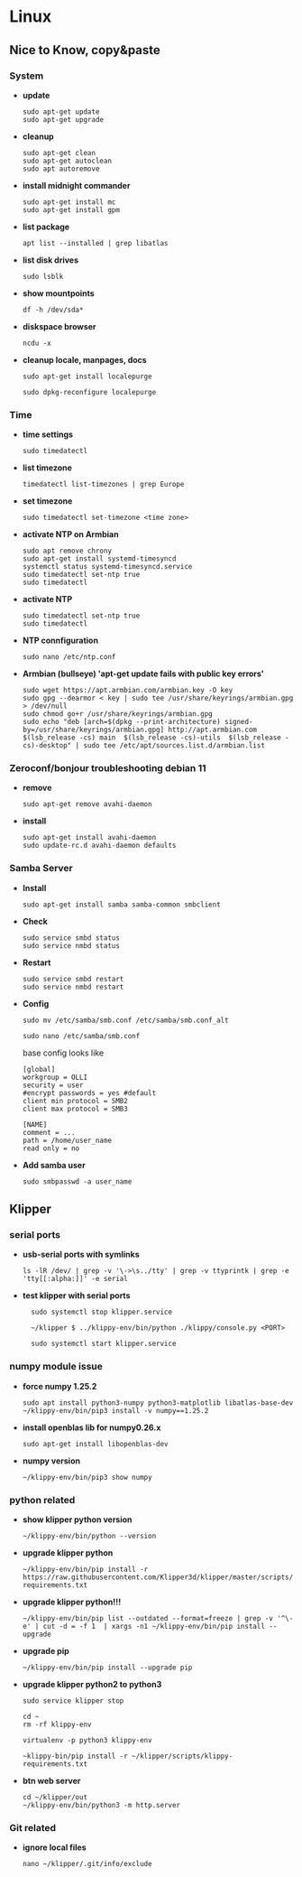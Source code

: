 # Linux 
## Nice to Know, copy&paste

### System
- __update__
  ```
  sudo apt-get update
  sudo apt-get upgrade
  ```
- __cleanup__
  ```
  sudo apt-get clean
  sudo apt-get autoclean
  sudo apt autoremove
  ```
- __install midnight commander__
  ```
  sudo apt-get install mc 
  sudo apt-get install gpm 
  ```
- __list package__
  ```
  apt list --installed | grep libatlas
  ```
- __list disk drives__
  ```
  sudo lsblk
  ```
- __show mountpoints__
  ```
  df -h /dev/sda*
  ```
- __diskspace browser__
  ```
  ncdu -x
  ```
- __cleanup locale, manpages, docs__
  ```
  sudo apt-get install localepurge
  ```
  ```
  sudo dpkg-reconfigure localepurge
  ```
### Time
- __time settings__
  ```
  sudo timedatectl
  ```
- __list timezone__
  ```
  timedatectl list-timezones | grep Europe
  ```
- __set timezone__
  ```
  sudo timedatectl set-timezone <time zone>
  ```
- __activate NTP on Armbian__
  ```
  sudo apt remove chrony
  sudo apt-get install systemd-timesyncd
  systemctl status systemd-timesyncd.service
  sudo timedatectl set-ntp true
  sudo timedatectl
  ```
- __activate NTP__
  ```
  sudo timedatectl set-ntp true
  sudo timedatectl
  ```
- __NTP connfiguration__
  ```
  sudo nano /etc/ntp.conf
  ```
- __Armbian (bullseye) 'apt-get update fails with public key errors'__
  ```
  sudo wget https://apt.armbian.com/armbian.key -O key
  sudo gpg --dearmor < key | sudo tee /usr/share/keyrings/armbian.gpg > /dev/null
  sudo chmod go+r /usr/share/keyrings/armbian.gpg
  sudo echo "deb [arch=$(dpkg --print-architecture) signed-by=/usr/share/keyrings/armbian.gpg] http://apt.armbian.com $(lsb_release -cs) main  $(lsb_release -cs)-utils  $(lsb_release -cs)-desktop" | sudo tee /etc/apt/sources.list.d/armbian.list
  ```

### Zeroconf/bonjour troubleshooting debian 11
- __remove__
  ```
  sudo apt-get remove avahi-daemon
  ```
- __install__
  ```
  sudo apt-get install avahi-daemon
  sudo update-rc.d avahi-daemon defaults
  ```
### Samba Server
- __Install__
  ```
  sudo apt-get install samba samba-common smbclient
  ```
- __Check__
  ```
  sudo service smbd status
  sudo service nmbd status
  ```
- __Restart__
  ```
  sudo service smbd restart
  sudo service nmbd restart
  ```
- __Config__
  ```
  sudo mv /etc/samba/smb.conf /etc/samba/smb.conf_alt
  ```
  ```
  sudo nano /etc/samba/smb.conf
  ```
  base config looks like
  ```
  [global]
  workgroup = OLLI
  security = user
  #encrypt passwords = yes #default
  client min protocol = SMB2
  client max protocol = SMB3

  [NAME]
  comment = ...
  path = /home/user_name
  read only = no
  ```
- __Add samba user__
  ```
  sudo smbpasswd -a user_name
  ```
## Klipper 
### serial ports
- __usb-serial ports with symlinks__
  ```
  ls -lR /dev/ | grep -v '\->\s../tty' | grep -v ttyprintk | grep -e 'tty[[:alpha:]]' -e serial
  ```
- __test klipper with serial ports__
  ```
    sudo systemctl stop klipper.service
  ```
  ```
    ~/klipper $ ../klippy-env/bin/python ./klippy/console.py <PORT>
  ```
  ```
    sudo systemctl start klipper.service
  ```

### numpy module issue
- __force numpy 1.25.2__
  ```
  sudo apt install python3-numpy python3-matplotlib libatlas-base-dev
  ~/klippy-env/bin/pip3 install -v numpy==1.25.2 
  ```
- __install openblas lib for numpy0.26.x__
  ```
  sudo apt-get install libopenblas-dev
  ```
- __numpy version__
  ```
  ~/klippy-env/bin/pip3 show numpy
  ```

### python related
- __show klipper python version__
  ```
  ~/klippy-env/bin/python --version
  ```
- __upgrade klipper python__
  ```
  ~/klippy-env/bin/pip install -r https://raw.githubusercontent.com/Klipper3d/klipper/master/scripts/klippy-requirements.txt
  ```
- __upgrade klipper python!!!__
  ```
  ~/klippy-env/bin/pip list --outdated --format=freeze | grep -v '^\-e' | cut -d = -f 1  | xargs -n1 ~/klippy-env/bin/pip install --upgrade
  ```
- __upgrade pip__
  ```
  ~/klippy-env/bin/pip install --upgrade pip
  ```
- __upgrade klipper python2 to python3__
  ```
  sudo service klipper stop

  cd ~
  rm -rf klippy-env
  
  virtualenv -p python3 klippy-env

  ~klippy-bin/pip install -r ~/klipper/scripts/klippy-requirements.txt
  ```
- __btn web server__
  ```
  cd ~/klipper/out
  ~/klippy-env/bin/python3 -m http.server
  ```

### Git related
- __ignore local files__
  ```
  nano ~/klipper/.git/info/exclude
  ```


